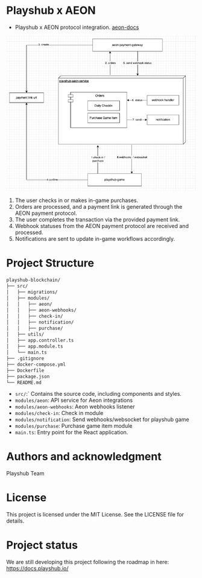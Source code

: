 # Playshub x AEON

- Playshub x AEON protocol integration. [aeon-docs](https://aeon-xyz.readme.io/docs/create-order-bot-telegram-cp)

![architecture](./figures/architecture.png)

1. The user checks in or makes in-game purchases.
2. Orders are processed, and a payment link is generated through the AEON payment protocol.
3. The user completes the transaction via the provided payment link.
4. Webhook statuses from the AEON payment protocol are received and processed.
5. Notifications are sent to update in-game workflows accordingly.

# Project Structure

```
playshub-blockchain/
├── src/
│   ├── migrations/
│   ├── modules/
│   │   ├── aeon/
│   │   ├── aeon-webhooks/
│   │   ├── check-in/
│   │   ├── notification/
│   │   ├── purchase/
│   ├── utils/
│   ├── app.controller.ts
│   ├── app.module.ts
│   └── main.ts
├── .gitignore
├── docker-compose.yml
├── Dockerfile
├── package.json
└── README.md
```

- `src/`:` Contains the source code, including components and styles.
- `modules/aeon`: API service for Aeon integrations
- `modules/aeon-webhooks`: Aeon webhooks listener
- `modules/check-in`: Check in module
- `modules/notification`: Send webhooks/websocket for playshub game
- `modules/purchase`: Purchase game item module
- `main.ts`: Entry point for the React application.

# Authors and acknowledgment

Playshub Team

# License

This project is licensed under the MIT License. See the LICENSE file for details.

# Project status

We are still developing this project following the roadmap in here: https://docs.playshub.io/
